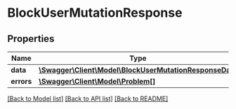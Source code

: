 # BlockUserMutationResponse

## Properties
Name | Type | Description | Notes
------------ | ------------- | ------------- | -------------
**data** | [**\Swagger\Client\Model\BlockUserMutationResponseData**](BlockUserMutationResponseData.md) |  | [optional] 
**errors** | [**\Swagger\Client\Model\Problem[]**](Problem.md) |  | [optional] 

[[Back to Model list]](../../README.md#documentation-for-models) [[Back to API list]](../../README.md#documentation-for-api-endpoints) [[Back to README]](../../README.md)

